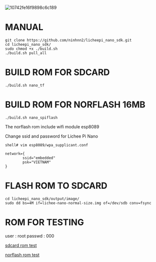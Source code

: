 ![10742fe16f9898c6c189](https://user-images.githubusercontent.com/86546911/126890831-2fc226ee-0686-4011-8c79-c5a47be7d76e.jpg)


MANUAL
=======================
```shell
git clone https://github.com/ninhnn2/licheepi_nano_sdk.git
cd licheepi_nano_sdk/
sudo chmod +x ./build.sh
./build.sh pull_all
```
BUILD ROM FOR SDCARD
=======================

```shell
./build.sh nano_tf
```

BUILD ROM FOR NORFLASH 16MB
=======================

```shell
./build.sh nano_spiflash
```

The norflash rom include wifi module esp8089

Change ssid and password for Lichee Pi Nano 

```shell
shell# vim esp8089/wpa_supplicant.conf

network={
        ssid="embedded"
        psk="VIETNAM"
}
```

FLASH ROM TO SDCARD
=======================

```shell
cd licheepi_nano_sdk/output/image/
sudo dd bs=4M if=lichee-nano-normal-size.img of=/dev/sdb conv=fsync
```

ROM FOR TESTING
===============
user   : root
passwd : 000

[sdcard rom test](https://mega.nz/file/Myp20YxZ#7GH6VL6gQFb6ywQPv-gALdYCResSTUQDG2RmtdAWigw)

[norflash rom test](https://mega.nz/file/xuZBmYRJ#ES87VDUaZ-a5ne9D-fwORBrPsOvWDQMtUYfelrDtgg8)
